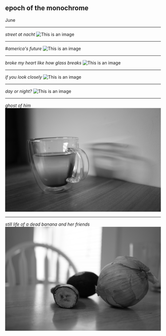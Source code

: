 ## epoch of the monochrome 
June
 
__________

*street at nacht*
![This is an image](https://github.com/iggyim/photography_1/blob/main/docs/mono_epoch/street_at_night.JPG?raw=true)

___
#*america's future*
![This is an image](https://github.com/iggyim/photography_1/blob/main/docs/mono_epoch/americas_future.JPG?raw=true)

___
*broke my heart like how glass breaks*
![This is an image](https://github.com/iggyim/photography_1/blob/main/docs/mono_epoch/broke_my_heart_like_how_glass_breaks.JPG?raw=true)

___
*if you look closely*
![This is an image](https://github.com/iggyim/photography_1/blob/main/docs/mono_epoch/if_you_look_closely.JPG?raw=true)

___
*day or night?*
![This is an image](https://github.com/iggyim/photography_1/blob/main/docs/mono_epoch/day_or_night.JPG?raw=true)

___
*ghost of him*
![This is an image](https://github.com/iggyim/photography_1/blob/main/docs/mono_epoch/ghost_of_him.JPG?raw=true)

___
*still life of a dead banana and her friends*
![This is an image](https://github.com/iggyim/photography_1/blob/main/docs/mono_epoch/still_life.JPG?raw=true)
